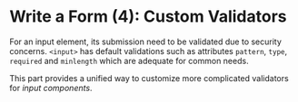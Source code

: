 # Write a Form (4): Custom Validators

For an input element, its submission need to be validated due to security concerns. `<input>` has default validations such as attributes `pattern`, `type`, `required` and `minlength` which are adequate for common needs. 

This part provides a unified way to customize more complicated validators for *input components*.

